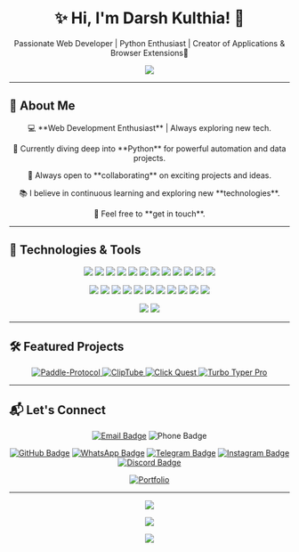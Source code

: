 <h1 align="center">✨ Hi, I'm Darsh Kulthia! 👋</h1>
<p align="center"> Passionate Web Developer | Python Enthusiast | Creator of Applications & Browser Extensions🚀</p>

<p align="center">
  <p align="center"> <img src="https://komarev.com/ghpvc/?username=Darshkul24&label=Profile%20views&color=grey&style=plastic&abbreviated=true"/> </p>
</p>

---

## 🌱 About Me

<div align="center">
  <p>💻 **Web Development Enthusiast** | Always exploring new tech.</p>
  <p>🌱 Currently diving deep into **Python** for powerful automation and data projects.</p>
  <p>👯 Always open to **collaborating** on exciting projects and ideas.</p>
  <p>📚 I believe in continuous learning and exploring new **technologies**.</p>
  <p>💬 Feel free to **get in touch**.</p>
</div>

---

## 🔧 Technologies & Tools

<p align="center">
<img src="https://img.shields.io/badge/HTML5-E34F26?style=plastic&logo=html5&logoColor=black" />
<img src="https://img.shields.io/badge/CSS3-1572B6?style=plastic&logo=css3&logoColor=black" />
<img src="https://img.shields.io/badge/JavaScript-F7DF1E?style=plastic&logo=javascript&logoColor=black" />
<img src="https://img.shields.io/badge/SASS-CC6699?style=plastic&logo=sass&logoColor=black" />
<img src="https://img.shields.io/badge/Tailwind_CSS-38B2AC?style=plastic&logo=tailwindcss&logoColor=black" />
<!-- img src="https://img.shields.io/badge/Bootstrap-7952B3?style=plastic&logo=bootstrap&logoColor=black" /-->
<img src="https://img.shields.io/badge/React-61DAFB?style=plastic&logo=react&logoColor=black" />
<!-- img src="https://img.shields.io/badge/Angular-DD0031?style=plastic&logo=angular&logoColor=black" /-->
<!-- img src="https://img.shields.io/badge/Vue.js-4FC08D?style=plastic&logo=vue.js&logoColor=black" /-->
<img src="https://img.shields.io/badge/Java-007396?style=plastic&logo=java&logoColor=white" />
<img src="https://img.shields.io/badge/Python-3776AB?style=plastic&logo=python&logoColor=black" />
<img src="https://img.shields.io/badge/Flask-000000?style=plastic&logo=flask&logoColor=white" />
<!-- img src="https://img.shields.io/badge/Django-092E20?style=plastic&logo=django&logoColor=white" /-->
<!-- img src="https://img.shields.io/badge/C-00599C?style=plastic&logo=c&logoColor=black" /-->
<!-- img src="https://img.shields.io/badge/C++-00599C?style=plastic&logo=cplusplus&logoColor=black" /-->
<!-- img src="https://img.shields.io/badge/C%23-239120?style=plastic&logo=csharp&logoColor=white" /-->
<img src="https://img.shields.io/badge/SQL-4479A1?style=plastic&logo=postgresql&logoColor=black" />
<img src="https://img.shields.io/badge/SQLite-003B57?style=plastic&logo=sqlite&logoColor=white" />
<!-- img src="https://img.shields.io/badge/MongoDB-47A248?style=plastic&logo=mongodb&logoColor=black" /-->
<img src="https://img.shields.io/badge/MySQL-4479A1?style=plastic&logo=mysql&logoColor=black" />
<!-- img src="https://img.shields.io/badge/Node.js-339933?style=plastic&logo=node.js&logoColor=black" /-->
<!-- img src="https://img.shields.io/badge/Express.js-000000?style=plastic&logo=express&logoColor=white" /-->
<!-- img src="https://img.shields.io/badge/FastAPI-009688?style=plastic&logo=fastapi&logoColor=black" /-->
<!-- img src="https://img.shields.io/badge/Redis-DC382D?style=plastic&logo=redis&logoColor=black" /-->
</p>

<p align="center">
<img src="https://img.shields.io/badge/Git-F05032?style=plastic&logo=git&logoColor=black" />
<img src="https://img.shields.io/badge/GitHub-181717?style=plastic&logo=github&logoColor=white" />
<img src="https://img.shields.io/badge/Bitbucket-0052CC?style=plastic&logo=bitbucket&logoColor=black" />
<img src="https://img.shields.io/badge/VS_Code-007ACC?style=plastic&logo=visualstudiocode&logoColor=white" />
<img src="https://img.shields.io/badge/PyCharm-000000?style=plastic&logo=pycharm&logoColor=white" />
<img src="https://img.shields.io/badge/Sublime_Text-FF9800?style=plastic&logo=sublime-text&logoColor=black" />
<img src="https://img.shields.io/badge/IntelliJ_IDEA-000000?style=plastic&logo=intellijidea&logoColor=white" />
<img src="https://img.shields.io/badge/Figma-000000?style=plastic&logo=figma&logoColor=white" />
<!-- img src="https://img.shields.io/badge/Firebase-FFCA28?style=plastic&logo=firebase&logoColor=black" /-->
<!-- img src="https://img.shields.io/badge/AWS-232F3E?style=plastic&logo=amazonaws&logoColor=white" /-->
<!-- img src="https://img.shields.io/badge/Azure-0078D4?style=plastic&logo=microsoftazure&logoColor=white" /-->
<!-- img src="https://img.shields.io/badge/Heroku-430098?style=plastic&logo=heroku&logoColor=black" /-->
<img src="https://img.shields.io/badge/Docker-2496ED?style=plastic&logo=docker&logoColor=black" />
<!-- img src="https://img.shields.io/badge/Kubernetes-326CE5?style=plastic&logo=kubernetes&logoColor=black" /-->
<img src="https://img.shields.io/badge/Netlify-00C7B7?style=plastic&logo=netlify&logoColor=black" />
<img src="https://img.shields.io/badge/Vercel-000000?style=plastic&logo=vercel&logoColor=white" />
<!-- img src="https://img.shields.io/badge/Render-46E3B7?style=plastic&logo=render&logoColor=black" /-->
<!-- img src="https://img.shields.io/badge/Travis%20CI-3EAAAF?style=plastic&logo=travis&logoColor=black" /-->
<!-- img src="https://img.shields.io/badge/CircleCI-000000?style=plastic&logo=circleci&logoColor=white" /-->
<!-- img src="https://img.shields.io/badge/Jenkins-D24939?style=plastic&logo=jenkins&logoColor=black" /-->
<!-- img src="https://img.shields.io/badge/Kafka-231F20?style=plastic&logo=apachekafka&logoColor=white" /-->
<!-- img src="https://img.shields.io/badge/Vite-646CFF?style=plastic&logo=vite&logoColor=black" /-->
<!-- img src="https://img.shields.io/badge/ESLint-4B32C3?style=plastic&logo=eslint&logoColor=black" /-->
</p>

<p align="center">
<img src="https://img.shields.io/badge/Learning-New%20Technologies-orange?style=plastic&logo=book&logoColor=black" />
<img src="https://img.shields.io/badge/Open%20to%20Collaborations-green?style=plastic&logo=handshake&logoColor=black" />
</p>

---

## 🛠️ Featured Projects

<p align="center">
  <a href="https://github.com/dkulthia/Paddle-Protocol">
    <img src="https://github-readme-stats.vercel.app/api/pin/?username=dkulthia&repo=Paddle-Protocol&show_owner=true&theme=dark" alt="Paddle-Protocol" />
  </a>
  <a href="https://github.com/dkulthia/ClipTube">
    <img src="https://github-readme-stats.vercel.app/api/pin/?username=dkulthia&repo=ClipTube&show_owner=true&theme=dark" alt="ClipTube" />
  </a>
  <a href="https://github.com/dkulthia/Click-Quest">
    <img src="https://github-readme-stats.vercel.app/api/pin/?username=dkulthia&repo=Click-Quest&show_owner=true&theme=dark" alt="Click Quest" />
  </a>
  <a href="https://github.com/dkulthia/Turbo-Typer-Pro">
    <img src="https://github-readme-stats.vercel.app/api/pin/?username=dkulthia&repo=Turbo-Typer-Pro&show_owner=true&theme=dark" alt="Turbo Typer Pro" />
  </a>
</p>


---

## 📬 Let's Connect

<div align="center">
  
  [![Email Badge](https://img.shields.io/badge/Gmail-darshkulthia@gmail.com-red?style=plastic&logo=gmail&logoColor=white)](mailto:darshkulthia@gmail.com)
  ![Phone Badge](https://img.shields.io/badge/Phone-+91%209674243324-blue?style=plastic&logo=phone&logoColor=white)
  
  [![GitHub Badge](https://img.shields.io/badge/GitHub-dkulthia-black?style=plastic&logo=github)](https://github.com/dkulthia)
  [![WhatsApp Badge](https://img.shields.io/badge/WhatsApp-Message-25D366?style=plastic&logo=whatsapp&logoColor=white)](https://wa.me/919674243324)
  [![Telegram Badge](https://img.shields.io/badge/Telegram-Message-2CA5E0?style=plastic&logo=telegram&logoColor=white)](https://t.me/Darshkul24)
  [![Instagram Badge](https://img.shields.io/badge/Instagram-dkulthia-E4405F?style=plastic&logo=instagram&logoColor=white)](https://instagram.com/dkulthia)
  [![Discord Badge](https://img.shields.io/badge/Discord-darshkul24-7289DA?style=plastic&logo=discord&logoColor=white)](https://discord.com/users/darshkul24)

  [![Portfolio](https://img.shields.io/badge/Portfolio-Visit-orange?style=plastic&logo=firefox)](https://dkulthia.github.io)

</div>


---

<p align="center">
  <img src="https://img.shields.io/badge/It's%20not%20a%20bug%20–%20it's%20an%20undocumented%20feature!-Anonymous-blue?style=plastic" />
</p>

<p align="center">
  <img src="https://img.shields.io/badge/It%20Works%20on%20my%20machine!-Anonymous-blue?style=plastic" />
</p>

<p align="center">
  <img src="https://img.shields.io/badge/“Style%20is%20substance.”%20—%20especially%20in%20web%20design!-Anonymous-blue?style=plastic" />
</p>
